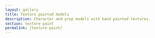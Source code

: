 ```yaml
---
layout: gallery
title: Texture painted models
description: Character and prop models with hand-painted textures.
section: texture-paint
permalink: /texture-paint/
---
```

